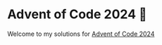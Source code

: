 # Advent of Code 2024 🎄
Welcome to my solutions for [Advent of Code 2024](https://adventofcode.com/2024)
